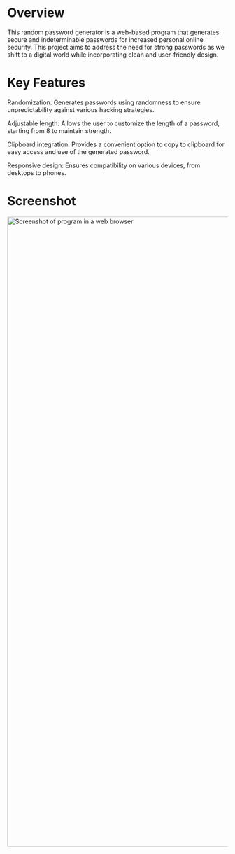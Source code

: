 # Overview
This random password generator is a web-based program that generates secure and indeterminable passwords for increased personal online security. This project aims to address the need for strong passwords as we shift to a digital world while incorporating clean and user-friendly design. 

# Key Features
Randomization: Generates passwords using randomness to ensure unpredictability against various hacking strategies.

Adjustable length: Allows the user to customize the length of a password, starting from 8 to maintain strength.

Clipboard integration: Provides a convenient option to copy to clipboard for easy access and use of the generated password.

Responsive design: Ensures compatibility on various devices, from desktops to phones.

# Screenshot
<img width="1440" alt="Screenshot of program in a web browser" src="https://github.com/hannahbenjamin/random-password-generator/assets/134002501/a5a12598-740d-4517-814c-3d1fd96afcd3">
